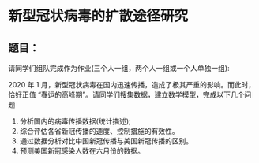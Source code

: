 

# 新型冠状病毒的扩散途径研究

## 题目：

请同学们组队完成作为作业(三个人一组，两个人一组或一个人单独一组):

 2020 年 1 月，新型冠状病毒在国内迅速传播，造成了极其严重的影响。而此时，恰好正值 “春运的高峰期”。请同学们搜集数据，建立数学模型，完成以下几个问题 

1. 分析国内的病毒传播数据(统计描述); 
2. 综合评估各省新冠传播的速度、控制措施的有效性。 
3. 通过数据分析对比中国新冠传播与美国新冠传播的区别。 
4. 预测美国新冠感染人数在六月份的数据。





